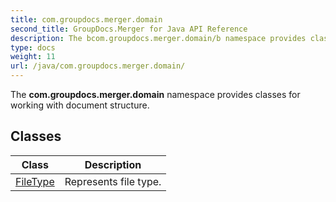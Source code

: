 ```yaml
---
title: com.groupdocs.merger.domain
second_title: GroupDocs.Merger for Java API Reference
description: The bcom.groupdocs.merger.domain/b namespace provides classes for working with document structure.
type: docs
weight: 11
url: /java/com.groupdocs.merger.domain/
---
```


The **com.groupdocs.merger.domain** namespace provides classes for working with document structure.


## Classes

| Class | Description |
| --- | --- |
| [FileType](../com.groupdocs.merger.domain/filetype) | Represents file type. |

